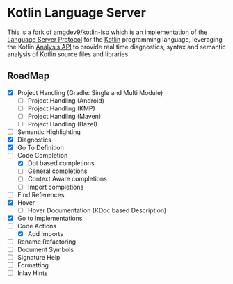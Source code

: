 # Kotlin Language Server

This is a fork of [amgdev9/kotlin-lsp](https://github.com/amgdev9/kotlin-lsp) which is an implementation of the [Language Server Protocol](https://microsoft.github.io/language-server-protocol/specification) for the [Kotlin](https://kotlinlang.org) programming language, leveraging the Kotlin [Analysis API](https://github.com/JetBrains/kotlin/blob/master/docs/analysis/analysis-api/analysis-api.md) to provide real time diagnostics, syntax and semantic analysis of Kotlin source files and libraries.

## RoadMap

- [x] Project Handling (Gradle: Single and Multi Module)
    - [ ] Project Handling (Android)
    - [ ] Project Handling (KMP)
    - [ ] Project Handling (Maven)
    - [ ] Project Handling (Bazel)
- [ ] Semantic Highlighting
- [x] Diagnostics
- [x] Go To Definition
- [ ] Code Completion
    - [x] Dot based completions
    - [ ] General completions
    - [ ] Context Aware completions
    - [ ] Import completions
- [ ] Find References
- [x] Hover
    - [ ] Hover Documentation (KDoc based Description)
- [x] Go to Implementations
- [ ] Code Actions
    - [x] Add Imports
- [ ] Rename Refactoring
- [ ] Document Symbols
- [ ] Signature Help
- [ ] Formatting
- [ ] Inlay Hints
